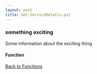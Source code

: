 ```yaml
---
layout: post
title: Get-ServiceDetails.ps1
---
```


### something exciting

Some information about the exciting thing

#### Function

<script src="https://gist-it.appspot.com/github.com/BanterBoy/scripts-blog/blob/master/PowerShell/functions/activeDirectory/Get-ServiceDetails.ps1" crossorigin="anonymous"></script>

<a href="/menu/_pages/functions.html">Back to Functions</a>
